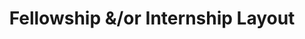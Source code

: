 ---
layout: page
title: 'Fellowship &/or Internship Layout'
status: almost done
phase: 1
time-required: small
notes:
- Don't like the way handled strong tag text details, redo that
- 'Options: manually copy/paste text of rest of fellowships/internships into pages/fellowship.html format, OR register as collection'
- Format is under /fellowship/
---